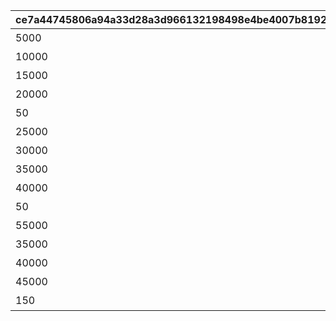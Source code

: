 |ce7a44745806a94a33d28a3d966132198498e4be4007b819257ccfafe74dcaff|165039f2744754bb3a83c373befa768fc81886f40b5839a89c44af4671ea6aad|bd9ca98391388606b6232e5357b9e3f0efbb136d5e532fa39209a65c060545f9|23678fa7cf1dde705fef88eae776233687d677025f7d119617e649e4adfb5ddf|c853c196b0a34c17250307df73c6919444f92d66a2474ce298498d3fc613fbb6|70244bf20adeecdc822d44617dae9e2c0565d2fd41ea781e68221d2e96ed2994|f5966949b23f343a750fa129dcf29e1c35f8208364cde00033c0392cd2bcf1e2|a232366d39abcb37ec5e1a2296a92d2e91f3c7eb16f77893ba4e9cc88e31f100|e5238179598d56d1741337df9e78dc62e0391ce05f1fc42872a2357f39ec06e8|2e025dd7247b819bec656ab2d5e35005607c790435d72f5627c82d1de84b818e|ff254bb96dfb6cf55775937cc405a1b295c92d0cd4d2e31be5b36c6ba0aeb5b8|59db21aee7cf374834705e282cd6f2c7718a76d514adcae9a87f86069979d6ae|96ff3f6ec8a590a31ff2989674da176507a991641b3d3c180f799232af3c3aac|5ce3633331f9512566cdaf0b0058369964a315824de375bb94c8695d2d23cae3|fc4981257804daa1efec55c5905d888c4c53e848de3bce58b9576569a84807a5|e9c7e316ec5b4369f0ca4c9fe57ff48637efac440e5ceee1c4f384786c934724|2d2121b1bfc0fe15300a1f04a965cb24572435d0f7ea4ad9a4b1a35a4be893f0|5b6f7ebf71c8ad32e0e814acedd3c27f3d25ea9db13c2a6d700c2126ae2f7291|
| --- | --- | --- | --- | --- | --- | --- | --- | --- | --- | --- | --- | --- | --- | --- | --- | --- | --- |
|5000|94002|1|0|スコアを累計で20000獲得しよう|0|0|0|20000|0|12|0|0|0|0|0|0|0|
|10000|94002|2|0|スコアを累計で40000獲得しよう|0|0|0|40000|0|12|0|0|0|0|0|0|0|
|15000|94002|3|0|スコアを累計で60000獲得しよう|0|0|0|60000|0|12|0|0|0|0|0|0|0|
|20000|94002|4|0|スコアを累計で80000獲得しよう|0|0|0|80000|0|12|0|0|0|0|0|0|0|
|50|91002|5|23001|スコアを累計で100000獲得しよう|0|0|0|100000|0|8|0|0|0|2|5|0|0|
|25000|94002|6|0|スコアを累計で120000獲得しよう|0|0|0|120000|0|12|0|0|0|0|0|0|0|
|30000|94002|7|0|スコアを累計で140000獲得しよう|0|0|0|140000|0|12|0|0|0|0|0|0|0|
|35000|94002|8|0|スコアを累計で160000獲得しよう|0|0|0|160000|0|12|0|0|0|0|0|0|0|
|40000|94002|9|0|スコアを累計で180000獲得しよう|0|0|0|180000|0|12|0|0|0|0|0|0|0|
|50|91002|10|23001|スコアを累計で200000獲得しよう|0|0|0|200000|0|8|0|0|0|2|5|0|0|
|55000|94002|11|0|スコアを累計で220000獲得しよう|0|0|0|220000|0|12|0|0|0|0|0|0|0|
|35000|94002|12|0|スコアを累計で240000獲得しよう|0|0|0|240000|0|12|0|0|0|0|0|0|0|
|40000|94002|13|0|スコアを累計で260000獲得しよう|0|0|0|260000|0|12|0|0|0|0|0|0|0|
|45000|94002|14|0|スコアを累計で280000獲得しよう|0|0|0|280000|0|12|0|0|0|0|0|0|0|
|150|91002|15|23001|スコアを累計で300000獲得しよう|0|0|0|300000|0|8|0|0|0|2|10|0|0|